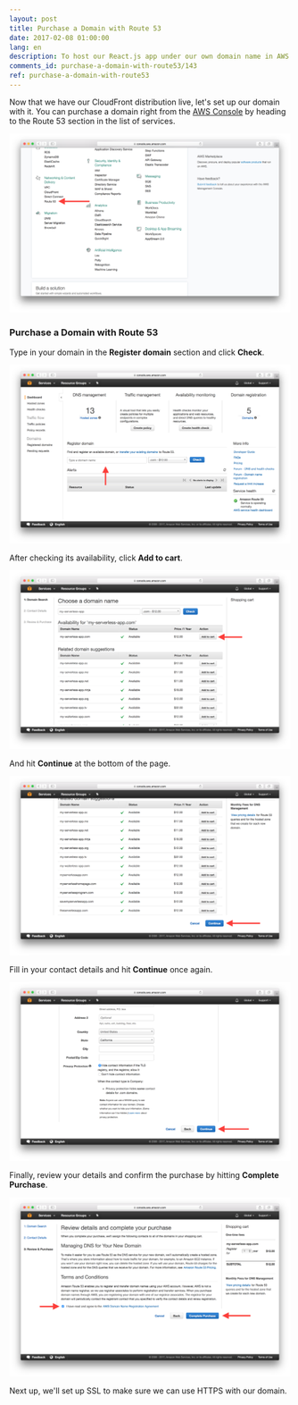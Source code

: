 ```yaml
---
layout: post
title: Purchase a Domain with Route 53
date: 2017-02-08 01:00:00
lang: en
description: To host our React.js app under our own domain name in AWS we are going to purchase a domain using Route 53.
comments_id: purchase-a-domain-with-route53/143
ref: purchase-a-domain-with-route53
---
```


Now that we have our CloudFront distribution live, let's set up our domain with it. You can purchase a domain right from the [AWS Console](https://console.aws.amazon.com) by heading to the Route 53 section in the list of services.

![Select Route 53 service screenshot](/assets/select-route-53-service.png)

### Purchase a Domain with Route 53

Type in your domain in the **Register domain** section and click **Check**.

![Search available domain screenshot](/assets/search-available-domain.png)

After checking its availability, click **Add to cart**.

![Add domain to cart screenshot](/assets/add-domain-to-cart.png)

And hit **Continue** at the bottom of the page.

![Continue to contact details screenshot](/assets/continue-to-contact-detials.png)

Fill in your contact details and hit **Continue** once again.

![Continue to confirm details screenshot](/assets/continue-to-confirm-detials.png)

Finally, review your details and confirm the purchase by hitting **Complete Purchase**.

![Confirm domain purchase screenshot](/assets/confirm-domain-purchase.png)

Next up, we'll set up SSL to make sure we can use HTTPS with our domain.